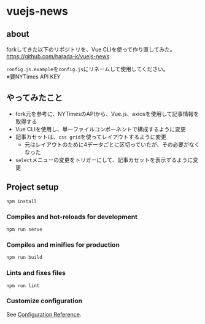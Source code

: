 # vuejs-news

## about
forkしてきた以下のリポジトリを、Vue CLIを使って作り直してみた。  
https://github.com/harada-k/vuejs-news

`config.js.example`を`config.js`にリネームして使用してください。  
※要NYTimes API KEY

## やってみたこと
- fork元を参考に、NYTimesのAPIから、Vue.js、axiosを使用して記事情報を取得する
- Vue CLIを使用し、単一ファイルコンポーネントで構成するように変更
- 記事カセットは、`css grid`を使ってレイアウトするように変更
    - 元はレイアウトのために4データごとに区切っていたが、その必要がなくなった
- `select`メニューの変更をトリガーにして、記事カセットを表示するように変更

## Project setup
```
npm install
```

### Compiles and hot-reloads for development
```
npm run serve
```

### Compiles and minifies for production
```
npm run build
```

### Lints and fixes files
```
npm run lint
```

### Customize configuration
See [Configuration Reference](https://cli.vuejs.org/config/).
